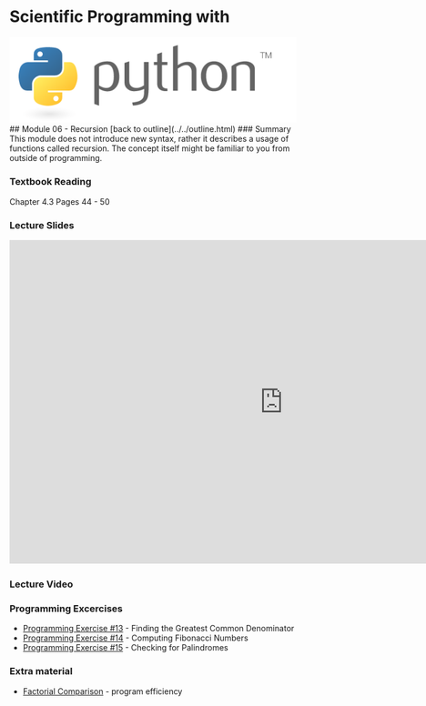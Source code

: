 # Scientific Programming with 
<img src="../../imgs/python.png"/>
## Module 06 - Recursion
[back to outline](../../outline.html)
### Summary
This module does not introduce new syntax, rather it describes a usage of functions called recursion.  The concept itself might be familiar to you from outside of programming.

### Textbook Reading
Chapter 4.3
Pages 44 - 50

### Lecture Slides
<iframe src="https://docs.google.com/presentation/d/1np8oxbm01mdgBJ4K4yIZxS4QC15F1ZTdpokLQC-aqXA/embed?start=false&loop=false&delayms=3000" frameborder="0" width="960" height="569" allowfullscreen="true" mozallowfullscreen="true" webkitallowfullscreen="true"></iframe>

### Lecture Video


### Programming Excercises
- [Programming Exercise #13](../../exercises/pe13) - Finding the Greatest Common Denominator
- [Programming Exercise #14](../../exercises/pe14) - Computing Fibonacci Numbers
- [Programming Exercise #15](../../exercises/pe15) - Checking for Palindromes

### Extra material
- [Factorial Comparison](factorial_comparison.py) - program efficiency